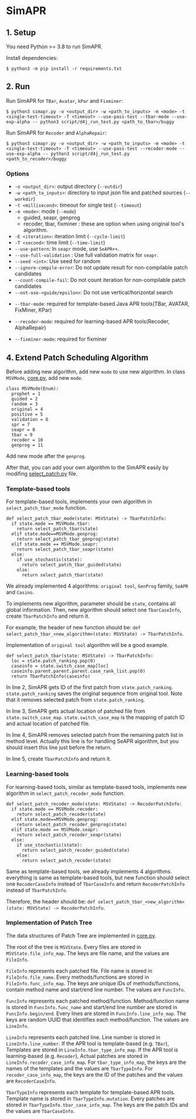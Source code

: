 # SimAPR

## 1. Setup
You need Python >= 3.8 to run SimAPR.

Install dependencies:
```
$ python3 -m pip install -r requirements.txt
```

## 2. Run

Run SimAPR for `TBar`, `Avatar`, `kPar` and `Fixminer`:

```
$ python3 simapr.py -o <output_dir> -w <path_to_inputs> -m <mode> -t <single-test-timeout> -T <timeout> --use-pass-test --tbar-mode --use-exp-alpha -- python3 script/d4j_run_test.py <path_to_tbar>/buggy
```

Run SimAPR for `Recoder` and `AlphaRepair`:

```
$ python3 simapr.py -o <output_dir> -w <path_to_inputs> -m <mode> -t <single-test-timeout> -T <timeout> --use-pass-test --recoder-mode --use-exp-alpha -- python3 script/d4j_run_test.py <path_to_recoder>/buggy
```
### Options
* `-o <output_dir>`: output directory (`--outdir`)
* `-w <path_to_inputs>`: directory to input json file and patched sources (`--workdir`)
* `-t <millisecond>`: timeout for single test (`--timeout`)
* `-m <mode>`: mode (`--mode`)
  * guided, seapr, genprog
  * recoder, tbar, fixminer : these are option when using original tool's algorithm.
* `-E <iteration>`: iteration limit (`--cycle-limit`)
* `-T <second>`: time limit (`--time-limit`)
* `--use-pattern`: In `seapr` mode, use `SeAPR++`.
* `--use-full-validation` : Use full validation matrix for `seapr`.
* `--seed <int>`: Use seed for random
* `--ignore-compile-error`: Do not update result for non-compilable patch candidates
* `--count-compile-fail`: Do not count iteration for non-compilable patch candidates
* `--not-use-<guide/epsilon>`: Do not use vertical/horizontal search

- `--tbar-mode`: required for template-based Java APR tools(TBar, AVATAR, FixMiner, KPar)
* `--recoder-mode`: required for learning-based APR tools(Recoder, AlphaRepair)

* `--fixminer-mode`: required for fixminer

## 4. Extend Patch Scheduling Algorithm
Before adding new algorithm, add new `mode` to use new algorithm.
In class `MSVMode`, [core.py](./core.py), add new `mode`.
```
class MSVMode(Enum):
  prophet = 1
  guided = 2
  random = 3
  original = 4
  positive = 5
  validation = 6
  spr = 7
  seapr = 8
  tbar = 9
  recoder = 10
  genprog = 11
```
Add new mode after the `genprog`.

After that, you can add your own algorithm to the SimAPR easily by modifing [select_patch.py](./select_patch.py) file.

### Template-based tools
For template-based tools, implements your own algorithm in `select_patch_tbar_mode` function.
```
def select_patch_tbar_mode(state: MSVState) -> TbarPatchInfo:
  if state.mode == MSVMode.tbar:
    return select_patch_tbar(state)
  elif state.mode==MSVMode.genprog:
    return select_patch_tbar_genprog(state)
  elif state.mode == MSVMode.seapr:
    return select_patch_tbar_seapr(state)
  else:
    if use_stochastic(state): 
      return select_patch_tbar_guided(state)
    else:
      return select_patch_tbar(state)
```
We already implemented 4 algorithms: `original tool`, `GenProg` family, `SeAPR` and `Casino`.

To implements new algorithm, parameter should be `state`, contains all global information.
Then, new algorithm should select one `TbarCaseInfo`, create `TbarPatchInfo` and return it.

For example, the header of new function should be: `def select_patch_tbar_<new_algorithm>(state: MSVState) -> TbarPatchInfo`.

Implementation of `original tool` algorithm will be a good example.
```
def select_patch_tbar(state: MSVState) -> TbarPatchInfo:
  loc = state.patch_ranking.pop(0)
  caseinfo = state.switch_case_map[loc]
  caseinfo.parent.parent.parent.case_rank_list.pop(0)
  return TbarPatchInfo(caseinfo)
```
In line 2, SimAPR gets ID of the first patch from `state.patch_ranking`. `state.patch_ranking` saves the original sequence from original tool. Note that it removes selected patch from `state.patch_ranking`.

In line 3, SimAPR gets actual location of patched file from `state.switch_case_map`. `state.switch_case_map` is the mapping of patch ID and actual location of patched file.

In line 4, SimAPR removes selected patch from the remaining patch list in method level. Actually this line is for handling SeAPR algorithm, but you should insert this line just before the return.

In line 5, create `TbarPatchInfo` and return it.

### Learning-based tools
For learning-based tools, similar as template-based tools, implements new algorithm in `select_patch_recoder_mode` function.
```
def select_patch_recoder_mode(state: MSVState) -> RecoderPatchInfo:
  if state.mode == MSVMode.recoder:
    return select_patch_recoder(state)
  elif state.mode==MSVMode.genprog:
    return select_patch_recoder_genprog(state)
  elif state.mode == MSVMode.seapr:
    return select_patch_recoder_seapr(state)
  else:
    if use_stochastic(state):
      return select_patch_recoder_guided(state)
    else:
      return select_patch_recoder(state)
```
Same as template-based tools, we already implements 4 algorithms.
everything is same as template-based tools, but new function should select one `RecoderCaseInfo` instead of `TbarCaseInfo` and return `RecoderPatchInfo` instead of `TbarPatchInfo`.

Therefore, the header should be: `def select_patch_tbar_<new_algorithm>(state: MSVState) -> RecoderPatchInfo`.

### Implementation of Patch Tree
The data structures of Patch Tree are implemented in [core.py](./core.py).

The root of the tree is `MSVState`. Every files are stored in `MSVState.file_info_map`. The keys are file name, and the values are `FileInfo`.

`FileInfo` represents each patched file. File name is stored in `FileInfo.file_name`. Every methods/functions are stored in `FileInfo.func_info_map`. The keys are unique IDs of methods/functions, contain method name and start/end line number. The values are `FuncInfo`.

`FuncInfo` represents each patched method/function. Method/function name is stored in `FuncInfo.func_name` and start/end line number are stored in `FuncInfo.begin/end`. Every lines are stored in `FuncInfo.line_info_map`. The keys are random UUID that identifies each method/function. The values are `LineInfo`.

`LineInfo` represents each patched line. Line number is stored in `LineInfo.line_number`. If the APR tool is template-based (e.g. `TBar`), Templates are stored in `LineInfo.tbar_type_info_map`. If the APR tool is learning-based (e.g. `Recoder`), Actual patches are stored in `LineInfo.recoder_case_info_map`. For `tbar_type_info_map`, the keys are the names of the templates and the values are `TbarTypeInfo`. For `recoder_case_info_map`, the keys are the ID of the patches and the values are `RecoderCaseInfo`.

`TbarTypeInfo` represents each template for template-based APR tools. Template name is stored in `TbarTypeInfo.mutation`. Every patches are stored in `TbarTypeInfo.tbar_case_info_map`. The keys are the patch IDs and the values are `TbarCaseInfo`.